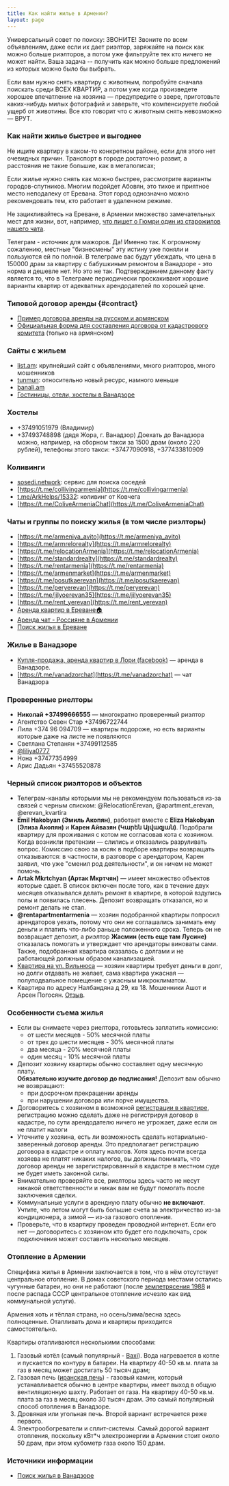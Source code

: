 ```yaml
---
title: Как найти жилье в Армении?
layout: page
---
```


Универсальный совет по поиску: ЗВОНИТЕ! Звоните по всем объявлениям, даже если их дает риэлтор, заряжайте на поиск
как можно больше риэлторов, а потом уже фильтруйте тех кто ничего не может найти. Ваша задача -- получить как можно
больше предложений из которых можно было бы выбрать.

Если вам нужно снять квартиру с животным, попробуйте сначала поискать среди ВСЕХ КВАРТИР, а потом уже когда произведете хорошее впечатление на хозяина — предупредите о звере, приготовьте каких-нибудь милых фотографий и заверьте, что компенсируете любой ущерб от животины. Все кто говорит что с животным снять невозможно — ВРУТ.

### Как найти жилье быстрее и выгоднее

Не ищите квартиру в каком-то конкретном районе, если для этого нет очевидных причин. Транспорт в городе достаточно
развит, а расстояния не такие большие, как в мегаполисах;

Если жилье нужно снять как можно быстрее, рассмотрите варианты городов-спутников. Многим подойдет Абовян, это тихое и
приятное место неподалеку от Еревана. Этот город однозначно можно рекомендовать тем, кто работает в удаленном режиме.

Не зацикливайтесь на Ереване, в Армении множество замечательных мест для жизни, вот, например,
[что пишет о Гюмри один из старожилов нашего чата](/files/gymri-review.png).

Телеграм - источник для мажоров. Да! Именно так. К огромному сожалению, местные "бизнесмены" эту истину уже поняли и
пользуются ей по полной. В телеграме вас будут убеждать, что цена в 150000 драм за квартиру с бабушкиным ремонтом в Ванадзоре -
это норма и дешевле нет. Но это не так. Подтверждением данному факту является то, что в Телеграме периодически
проскакивают хорошие варианты квартир от адекватных арендодателей по хорошей цене.

### Типовой договор аренды {#contract}

- [Пример договора аренды на русском и армянском](/files/flat-rent.docx)
- [Официальная форма для составления договора от кадастрового комитета](https://www.e-cadastre.am/ru/contracts/bnak_taracq_vardz) (только на армянском)

### Сайты с жильем

- [list.am](https://list.am): крупнейший сайт с объявлениями, много риэлторов, много мошенников
- [tunmun](https://tunmun.am/ru): относительно новый ресурс, намного меньше
- [banali.am](https://banali.am/ru/)
- [Гостиницы, отели, хостелы в Ванадзоре](https://docs.google.com/spreadsheets/d/13swssUMm-nz_WI2aLne0_Tt3nhYKauen5tURXjJRZxM/edit#gid=1733503771)

### Хостелы

- +37491051979 (Владимир)
- +37493748898 (дядя Жора, г. Ванадзор) Доехать до Ванадзора можно, например, на сборном такси за 1500 драм (около 220 рублей), телефоны этого такси: +37477090918, +377433810909

### Коливинги

- [sosedi.network](https://sosedi.network): сервис для поиска соседей
- [https://t.me/collivingarmenia](https://t.me/collivingarmenia)
- [t.me/ArkHelps/15332](https://t.me/ArkHelps/15332): коливинг от Ковчега
- [https://t.me/ColiveArmeniaChat](https://t.me/ColiveArmeniaChat)

### Чаты и группы по поиску жилья (в том числе риэлторы)

- [https://t.me/armeniya_avito](https://t.me/armeniya_avito)
- [https://t.me/armrelorealty](https://t.me/armrelorealty)
- [https://t.me/relocationArmenia](https://t.me/relocationArmenia)
- [https://t.me/standardrealty](https://t.me/standardrealty)
- [https://t.me/rentarmenia](https://t.me/rentarmenia)
- [https://t.me/armenmarket](https://t.me/armenmarket)
- [https://t.me/posutkaerevan](https://t.me/posutkaerevan)
- [https://t.me/peryerevan](https://t.me/peryerevan)
- [https://t.me/jilyoerevan35](https://t.me/jilyoerevan35)
- [https://t.me/rent_yerevan](https://t.me/rent_yerevan)
- [Аренда квартир в Ереване🏠](https://t.me/GreenHouseTel)
- [Аренда чат - Россияне в Армении](https://t.me/rent_armenia_chat)
- [Поиск жилья в Ереване](https://t.me/royalhouseyerevan)

[//]: # (- [https://t.me/brokeryerevanpro]&#40;https://t.me/brokeryerevanpro&#41;)
[//]: # (- [Агентство недвижимости АРМА]&#40;https://t.me/armarealty&#41;)
[//]: # (- [Ереван - Аренда - Можно с животными!]&#40;https://t.me/yerealty_pets&#41;)

### Жилье в Ванадзоре

- [Купля-продажа, аренда квартир в Лори (facebook)](https://www.facebook.com/groups/579410209987058/?ref=share) — аренда в Ванадзоре.
- [https://t.me/vanadzorchat](https://t.me/vanadzorchat) — чат Ванадзора

### Проверенные риелторы

- **Николай +37499666555** — многократно проверенный риэлтор
- Агентство Севен Стар +37496722744
- Лила +374 96 094709 — квартиры подороже, но есть варианты которые даже на листе не появляются
- Светлана Степанян +37499112585
- [@liliya0777](https://t.me/liliya0777)
- Нона +37477354999
- Арис Дадьян +37455520878

### Черный список риэлторов и объектов

- Телеграм-каналы которыми мы не рекомендуем пользоваться из-за связей с черным списком: @RelocationErevan, @apartment_erevan, @erevan_kvartira
- **Emil Hakobyan (Эмиль Акопян)**, работает вместе с **Eliza Hakobyan (Элиза Акопян)** и **Карен Айвазян (Կարեն Այվազյան)**. Подобрали квартиру для проживания
  с котом не согласовав кота с хозяином. Когда возникли претензии — слились и отказались разруливать вопрос. Комиссию свою за косяк
  в подборе квартиры возвращать отказываются: в частности, в разговоре с арендатором, Карен заявил, что уже "сменил род деятельности", и он ничем не может помочь.
- **Artak Mkrtchyan (Артак Мкртчян)** — имеет множество объектов которые сдает. В список включен после того, как в течение двух месяцев отказывался делать ремонт в квартире, в которой вздулись
  полы и появилась плесень. Депозит возвращать отказался, но и ремонт делать не стал.
- **@rentapartmentarmenia** — хозяин подобранной квартиры попросил арендаторов уехать, потому что они не соглашались занимать ему деньги и платить что-либо раньше положенного срока. Теперь он не возвращает депозит, а риэлтор **Жасмин (есть еще там Лусине)** отказалась помогать и утверждает что арендаторы виноваты сами. Также, подобранная квартира оказалась с долгами и не работающей должным образом канализацией.
- [Квартира на ул. Вильнюса](https://www.list.am/ru/item/19102722) — хозяин квартиры требует деньги в долг, но долги отдавать не желает, сама квартира ужасная — полуподвальное помещение с ужасным микроклиматом.
- Квартира по адресу Налбандяна д 29, кв 18. Мошенники Ашот и Арсен Погосян. [Отзыв](https://t.me/dogfriendly_yerevan/20474).

### Особенности съема жилья

- Если вы снимаете через риелтора, готовьтесь заплатить комиссию:
  - от шести месяцев - 50% месячной платы
  - от трех до шести месяцев - 30% месячной платы
  - два месяца - 20% месячной платы
  - один месяц - 10% месячной платы
- Депозит хозяину квартиры обычно составляет одну месячную плату.<br> **Обязательно изучите договор до подписания!** Депозит вам обычно не возвращают:
  - при досрочном прекращении аренды
  - при нарушении договора или порче имущества.
- Договоритесь с хозяином в возможной [регистрации в квартире](../documents/registration.md), регистрацию можно сделать даже не регистрируя договор в кадастре, по сути арендодателю ничего не угрожает, даже если он не платит налоги
- Уточните у хозяина, есть ли возможность сделать нотариально-заверенный договор аренды. Это предполагает регистрацию договора в кадастре и оплату налогов. Хотя здесь почти всегда хозяева не платят никаких налогов, вы должны понимать, что договор аренды не зарегистрированный в кадастре в местном суде не будет иметь законной силы.
- Внимательно проверяйте все, риелторы здесь часто не несут никакой ответственности и никак вам не будут помогать после заключения сделки.
- Коммунальные услуги в арендную плату обычно **не включают**. Учтите, что летом могут быть большие счета за электричество из-за кондиционера, а зимой — из-за газового отопления.
- Проверьте, что в квартиру проведен проводной интернет. Если его нет — договоритесь с хозяином кто будет его подключать, срок подключения может составить несколько месяцев.

### Отопление в Армении

Специфика жилья в Армении заключается в том, что в нём отсутствует центральное отопление. В домах советского периода местами
остались чугунные батареи, но они не работают (после [землетрясения 1988](https://ru.wikipedia.org/wiki/Спитакское_землетрясение)
и после распада СССР центральное отопление исчезло как вид коммунальной услуги).

Армения хоть и тёплая страна, но осень/зима/весна здесь полноценные. Отапливать дома и квартиры приходится самостоятельно.

Квартиры отапливаются несколькими способами:

1. Газовый котёл (самый популярный - [Baxi](https://baxi.ru/)). Вода нагревается в котле и пускается по контуру в батареи. На квартиру 40-50 кв.м. плата за газ в месяц может достигать 50 тысяч драм;
2. Газовая печь ([иранская печь](https://www.google.com/search?q=иранская+печь&sourceid=chrome&ie=UTF-8)) - газовый камин, который устанавливается обычно в центре квартиры, имеет выход в общую вентиляционную шахту. Работает от газа. На квартиру 40-50 кв.м. плата за газ в месяц около 30 тысяч драм. Это самый популярный способ отопления в Ванадзоре.
3. Дровяная или угольная печь. Второй вариант встречается реже первого.
4. Электрообогреватели и сплит-системы. Самый дорогой вариант отопления, поскольку кВт*ч электроэнергии в Армении стоит около 50 драм, при этом кубометр газа около 150 драм.

### Источники информации

- [Поиск жилья в Ванадзоре](https://teletype.in/@vanadzor_live/FAQ_Kirivikan#FqqO)
